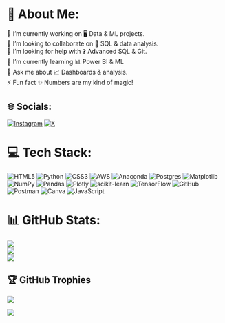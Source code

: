 # 💫 About Me:
🔭 I’m currently working on 🖥️ Data & ML projects.<br>👯 I’m looking to collaborate on 🤝 SQL & data analysis.<br>🤝 I’m looking for help with ❓ Advanced SQL & Git.<br>🌱 I’m currently learning 📊 Power BI & ML<br>💬 Ask me about 📈 Dashboards & analysis.<br>⚡ Fun fact ✨ Numbers are my kind of magic!


## 🌐 Socials:
[![Instagram](https://img.shields.io/badge/Instagram-%23E4405F.svg?logo=Instagram&logoColor=white)](https://instagram.com/gurprxt_16) [![X](https://img.shields.io/badge/X-black.svg?logo=X&logoColor=white)](https://x.com/Gurpreet1604) 

# 💻 Tech Stack:
![HTML5](https://img.shields.io/badge/html5-%23E34F26.svg?style=for-the-badge&logo=html5&logoColor=white) ![Python](https://img.shields.io/badge/python-3670A0?style=for-the-badge&logo=python&logoColor=ffdd54) ![CSS3](https://img.shields.io/badge/css3-%231572B6.svg?style=for-the-badge&logo=css3&logoColor=white) ![AWS](https://img.shields.io/badge/AWS-%23FF9900.svg?style=for-the-badge&logo=amazon-aws&logoColor=white) ![Anaconda](https://img.shields.io/badge/Anaconda-%2344A833.svg?style=for-the-badge&logo=anaconda&logoColor=white) ![Postgres](https://img.shields.io/badge/postgres-%23316192.svg?style=for-the-badge&logo=postgresql&logoColor=white) ![Matplotlib](https://img.shields.io/badge/Matplotlib-%23ffffff.svg?style=for-the-badge&logo=Matplotlib&logoColor=black) ![NumPy](https://img.shields.io/badge/numpy-%23013243.svg?style=for-the-badge&logo=numpy&logoColor=white) ![Pandas](https://img.shields.io/badge/pandas-%23150458.svg?style=for-the-badge&logo=pandas&logoColor=white) ![Plotly](https://img.shields.io/badge/Plotly-%233F4F75.svg?style=for-the-badge&logo=plotly&logoColor=white) ![scikit-learn](https://img.shields.io/badge/scikit--learn-%23F7931E.svg?style=for-the-badge&logo=scikit-learn&logoColor=white) ![TensorFlow](https://img.shields.io/badge/TensorFlow-%23FF6F00.svg?style=for-the-badge&logo=TensorFlow&logoColor=white) ![GitHub](https://img.shields.io/badge/github-%23121011.svg?style=for-the-badge&logo=github&logoColor=white) ![Postman](https://img.shields.io/badge/Postman-FF6C37?style=for-the-badge&logo=postman&logoColor=white) ![Canva](https://img.shields.io/badge/Canva-%2300C4CC.svg?style=for-the-badge&logo=Canva&logoColor=white) ![JavaScript](https://img.shields.io/badge/javascript-%23323330.svg?style=for-the-badge&logo=javascript&logoColor=%23F7DF1E)
# 📊 GitHub Stats:
![](https://github-readme-stats.vercel.app/api?username=Gurpreet0022&theme=dark&hide_border=true&include_all_commits=false&count_private=false)<br/>
![](https://github-readme-streak-stats.herokuapp.com/?user=Gurpreet0022&theme=dark&hide_border=true)<br/>
![](https://github-readme-stats.vercel.app/api/top-langs/?username=Gurpreet0022&theme=dark&hide_border=true&include_all_commits=false&count_private=false&layout=compact)

## 🏆 GitHub Trophies
![](https://github-profile-trophy.vercel.app/?username=Gurpreet0022&theme=radical&no-frame=false&no-bg=false&margin-w=4)

[![](https://visitcount.itsvg.in/api?id=Gurpreet0022&icon=0&color=0)](https://visitcount.itsvg.in)

<!-- Proudly created with GPRM ( https://gprm.itsvg.in ) -->
